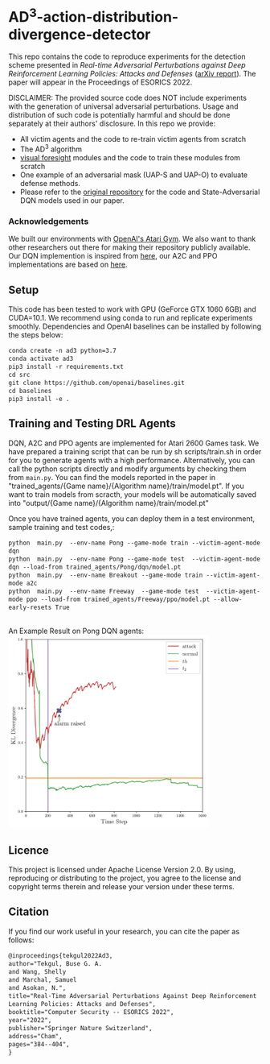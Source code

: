 # AD<sup>3</sup>-action-distribution-divergence-detector

This repo contains the code to reproduce experiments for the detection scheme presented in *Real-time Adversarial Perturbations against Deep Reinforcement Learning Policies: Attacks and Defenses* ([arXiv report](https://arxiv.org/abs/2106.08746)). The paper will appear in the Proceedings of ESORICS 2022.

DISCLAIMER: The provided source code does NOT include experiments with the generation of universal adversarial perturbations. Usage and distribution of such code is potentially harmful and should be done separately at their authors' disclosure. In this repo we provide:

* All victim agents and the code to re-train victim agents from scratch
* The AD<sup>3</sup> algorithm 
* [visual foresight](https://arxiv.org/abs/1702.02284) modules and the code to train these modules from scratch
* One example of an adversarial mask (UAP-S and UAP-O) to evaluate defense methods.
* Please refer to the [original repository](https://github.com/chenhongge/SA_DQN) for the code and State-Adversarial DQN models used in our paper. 

### Acknowledgements
We built our environments with [OpenAI's Atari Gym](https://github.com/gsurma/atari). We also want to thank other researchers out there for making their repository publicly available. Our DQN implemention is inspired from [here](https://github.com/williamd4112/RL-Adventure), our A2C and PPO implementations are based on [here](https://github.com/ikostrikov/pytorch-a2c-ppo-acktr-gail). 

## Setup
This code has been tested to work with GPU (GeForce GTX 1060 6GB) and CUDA=10.1. We recommend using conda to run and replicate experiments smoothly. Dependencies and OpenAI baselines can be installed by following the steps below:
```
conda create -n ad3 python=3.7
conda activate ad3
pip3 install -r requirements.txt
cd src
git clone https://github.com/openai/baselines.git
cd baselines
pip3 install -e .
```
## Training and Testing DRL Agents
DQN, A2C and PPO agents are implemented for Atari 2600 Games task. We have prepared a training script that can be run by sh scripts/train.sh in order for you to generate agents with a high performance. Alternatively, you can call the python scripts directly and modify arguments by checking them from `main.py`. You can find the models reported in the paper in "trained_agents/{Game name}/{Algorithm name}/train/model.pt". If you want to train models from scracth, your models will be automatically saved into "output/{Game name}/{Algorithm name}/train/model.pt"<br/>

Once you have trained agents, you can deploy them in a test environment, sample training and test codes,:
```
python  main.py  --env-name Pong --game-mode train --victim-agent-mode dqn
python  main.py  --env-name Pong --game-mode test  --victim-agent-mode dqn --load-from trained_agents/Pong/dqn/model.pt 
python  main.py  --env-name Breakout --game-mode train --victim-agent-mode a2c 
python  main.py  --env-name Freeway  --game-mode test  --victim-agent-mode ppo --load-from trained_agents/Freeway/ppo/model.pt --allow-early-resets True
```

<br />An Example Result on Pong DQN agents:<br />
<img src="images/Pong_plot.png" width="400">

## Licence
This project is licensed under Apache License Version 2.0. By using, reproducing or distributing to the project, you agree to the license and copyright terms therein and release your version under these terms.

## Citation
If you find our work useful in your research, you can cite the paper as follows:
```
@inproceedings{tekgul2022Ad3,
author="Tekgul, Buse G. A.
and Wang, Shelly
and Marchal, Samuel
and Asokan, N.",
title="Real-Time Adversarial Perturbations Against Deep Reinforcement Learning Policies: Attacks and Defenses",
booktitle="Computer Security -- ESORICS 2022",
year="2022",
publisher="Springer Nature Switzerland",
address="Cham",
pages="384--404",
}
```

